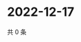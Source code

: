 # 2022-12-17

共 0 条

<!-- BEGIN WEIBO -->
<!-- 最后更新时间 Sat Dec 17 2022 05:11:43 GMT+0800 (China Standard Time) -->

<!-- END WEIBO -->
